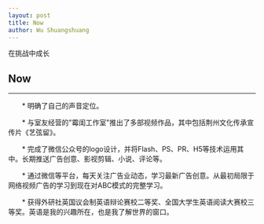 ```yaml
---
layout: post
title: Now
author: Wu Shuangshuang
---
```


在挑战中成长

## Now
-----

　　* 明确了自己的声音定位。

　　* 与室友经营的"霉闺工作室"推出了多部视频作品，其中包括荆州文化传承宣传片《艺弦留》。

　　* 完成了微信公众号的logo设计，并将Flash、PS、PR、H5等技术运用其中。长期推送广告创意、影视剪辑、小说、评论等。

　　* 通过微信等平台，每天关注广告业动态，学习最新广告创意。从最初局限于网络视频广告的学习到现在对ABC模式的完整学习。


　　* 获得外研社英国议会制英语辩论赛校二等奖、全国大学生英语阅读大赛校三等奖。英语是我的兴趣所在，也是我了解世界的窗口。